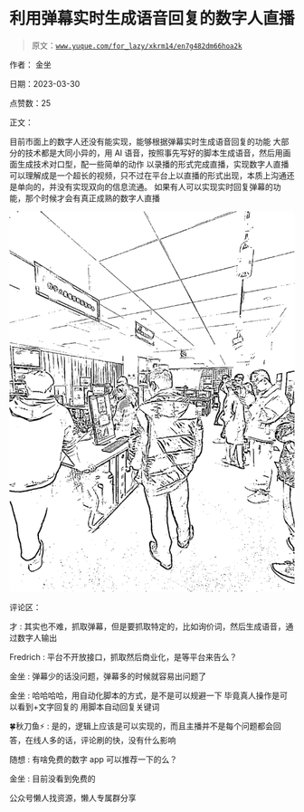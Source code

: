# 利用弹幕实时生成语音回复的数字人直播

> 原文：[`www.yuque.com/for_lazy/xkrm14/en7g482dm66hoa2k`](https://www.yuque.com/for_lazy/xkrm14/en7g482dm66hoa2k)

作者： 金坐

日期：2023-03-30

点赞数：25

正文：

目前市面上的数字人还没有能实现，能够根据弹幕实时生成语音回复的功能 大部分的技术都是大同小异的，用 AI 语音，按照事先写好的脚本生成语音，然后用画面生成技术对口型，配一些简单的动作 以录播的形式完成直播，实现数字人直播 可以理解成是一个超长的视频，只不过在平台上以直播的形式出现，本质上沟通还是单向的，并没有实现双向的信息流通。 如果有人可以实现实时回复弹幕的功能，那个时候才会有真正成熟的数字人直播

![](img/9117a4017ae324dcb6c6a1d3be905dcf.png)  

评论区：

才 : 其实也不难，抓取弹幕，但是要抓取特定的，比如询价词，然后生成语音，通过数字人输出

Fredrich : 平台不开放接口，抓取然后商业化，是等平台来告么？

金坐 : 弹幕少的话没问题，弹幕多的时候就容易出问题了

金坐 : 哈哈哈哈，用自动化脚本的方式，是不是可以规避一下 毕竟真人操作是可以看到+文字回复的 用脚本自动回复关键词

🍀秋刀鱼⚡ : 是的，逻辑上应该是可以实现的，而且主播并不是每个问题都会回答，在线人多的话，评论刷的快，没有什么影响

随想 : 有啥免费的数字 app 可以推荐一下的么？

金坐 : 目前没看到免费的

公众号懒人找资源，懒人专属群分享

